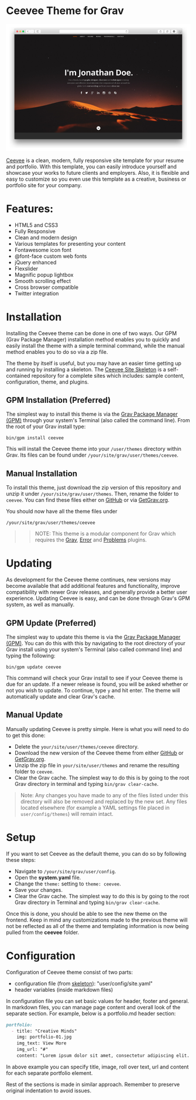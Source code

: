 # Ceevee Theme for Grav

![Ceevee](assets/readme_1.png)

[Ceevee](http://www.styleshout.com/free-templates/ceevee/) is a clean, modern, fully responsive site template for your resume and portfolio. With this template, you can easily introduce yourself and showcase your works to future clients and employers. Also, it is flexible and easy to customize so you even use this template as a creative, business or portfolio site for your company.

# Features:

* HTML5 and CSS3
* Fully Responsive
* Clean and modern design
* Various templates for presenting your content
* Fontawesome icon font
* @font-face custom web fonts
* jQuery enhanced
* Flexslider
* Magnific popup lightbox
* Smooth scrolling effect
* Cross browser compatible
* Twitter integration

# Installation

Installing the Ceevee theme can be done in one of two ways. Our GPM (Grav Package Manager) installation method enables you to quickly and easily install the theme with a simple terminal command, while the manual method enables you to do so via a zip file.

The theme by itself is useful, but you may have an easier time getting up and running by installing a skeleton. The [Ceevee Site Skeleton](https://github.com/getgrav/grav-skeleton-ceevee-site) is a self-contained repository for a complete sites which includes: sample content, configuration, theme, and plugins.

## GPM Installation (Preferred)

The simplest way to install this theme is via the [Grav Package Manager (GPM)](http://learn.getgrav.org/advanced/grav-gpm) through your system's Terminal (also called the command line).  From the root of your Grav install type:

    bin/gpm install ceevee

This will install the Ceevee theme into your `/user/themes` directory within Grav. Its files can be found under `/your/site/grav/user/themes/ceevee`.

## Manual Installation

To install this theme, just download the zip version of this repository and unzip it under `/your/site/grav/user/themes`. Then, rename the folder to `ceevee`. You can find these files either on [GitHub](https://github.com/getgrav/grav-theme-ceevee) or via [GetGrav.org](http://getgrav.org/downloads/themes).

You should now have all the theme files under

    /your/site/grav/user/themes/ceevee

>> NOTE: This theme is a modular component for Grav which requires the [Grav](http://github.com/getgrav/grav), [Error](https://github.com/getgrav/grav-theme-error) and [Problems](https://github.com/getgrav/grav-plugin-problems) plugins.

# Updating

As development for the Ceevee theme continues, new versions may become available that add additional features and functionality, improve compatibility with newer Grav releases, and generally provide a better user experience. Updating Ceevee is easy, and can be done through Grav's GPM system, as well as manually.

## GPM Update (Preferred)

The simplest way to update this theme is via the [Grav Package Manager (GPM)](http://learn.getgrav.org/advanced/grav-gpm). You can do this with this by navigating to the root directory of your Grav install using your system's Terminal (also called command line) and typing the following:

    bin/gpm update ceevee

This command will check your Grav install to see if your Ceevee theme is due for an update. If a newer release is found, you will be asked whether or not you wish to update. To continue, type `y` and hit enter. The theme will automatically update and clear Grav's cache.

## Manual Update

Manually updating Ceevee is pretty simple. Here is what you will need to do to get this done:

* Delete the `your/site/user/themes/ceevee` directory.
* Download the new version of the Ceevee theme from either [GitHub](https://github.com/getgrav/grav-theme-ceevee) or [GetGrav.org](http://getgrav.org/downloads/themes).
* Unzip the zip file in `your/site/user/themes` and rename the resulting folder to `ceevee`.
* Clear the Grav cache. The simplest way to do this is by going to the root Grav directory in terminal and typing `bin/grav clear-cache`.

> Note: Any changes you have made to any of the files listed under this directory will also be removed and replaced by the new set. Any files located elsewhere (for example a YAML settings file placed in `user/config/themes`) will remain intact.

# Setup

If you want to set Ceevee as the default theme, you can do so by following these steps:

* Navigate to `/your/site/grav/user/config`.
* Open the **system.yaml** file.
* Change the `theme:` setting to `theme: ceevee`.
* Save your changes.
* Clear the Grav cache. The simplest way to do this is by going to the root Grav directory in Terminal and typing `bin/grav clear-cache`.

Once this is done, you should be able to see the new theme on the frontend. Keep in mind any customizations made to the previous theme will not be reflected as all of the theme and templating information is now being pulled from the **ceevee** folder.


# Configuration
Configuration of Ceevee theme consist of two parts:
* configuration file (from [skeleton](https://github.com/getgrav/grav-skeleton-ceevee-site/commits?author=hexplor)): "user/config/site.yaml"
* header variables (inside markdown files)

In configuration file you can set basic values for header, footer and general.
In markdown files, you can manage page content and overall look of the separate section. For example, below is a portfolio.md header section:

```markdown
portfolio:
  - title: "Creative Minds"
    img: portfolio-01.jpg
    img_text: View More
    img_url: "#"
    content: "Lorem ipsum dolor sit amet, consectetur adipiscing elit. Nunc ultricies nulla non metus pulvinar imperdiet. Praesent non adipiscing libero."
```

In above example you can specify title, image, roll over text, url and content for each separate portfolio element.

Rest of the sections is made in similar approach. Remember to preserve original indentation to avoid issues.
